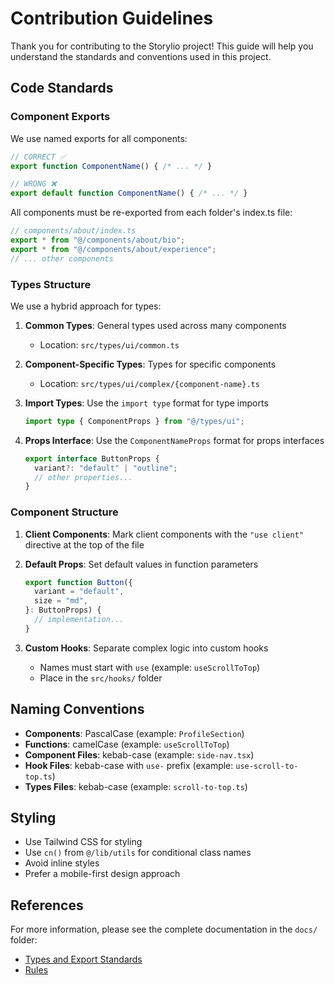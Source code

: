 # Contribution Guidelines

Thank you for contributing to the Storylio project! This guide will help you understand the standards and conventions used in this project.

## Code Standards

### Component Exports

We use named exports for all components:

```typescript
// CORRECT ✅
export function ComponentName() { /* ... */ }

// WRONG ❌
export default function ComponentName() { /* ... */ }
```

All components must be re-exported from each folder's index.ts file:

```typescript
// components/about/index.ts
export * from "@/components/about/bio";
export * from "@/components/about/experience";
// ... other components
```

### Types Structure

We use a hybrid approach for types:

1. **Common Types**: General types used across many components
   - Location: `src/types/ui/common.ts`

2. **Component-Specific Types**: Types for specific components
   - Location: `src/types/ui/complex/{component-name}.ts`

3. **Import Types**: Use the `import type` format for type imports
   ```typescript
   import type { ComponentProps } from "@/types/ui";
   ```

4. **Props Interface**: Use the `ComponentNameProps` format for props interfaces
   ```typescript
   export interface ButtonProps {
     variant?: "default" | "outline";
     // other properties...
   }
   ```

### Component Structure

1. **Client Components**: Mark client components with the `"use client"` directive at the top of the file

2. **Default Props**: Set default values in function parameters
   ```typescript
   export function Button({
     variant = "default",
     size = "md",
   }: ButtonProps) {
     // implementation...
   }
   ```

3. **Custom Hooks**: Separate complex logic into custom hooks
   - Names must start with `use` (example: `useScrollToTop`)
   - Place in the `src/hooks/` folder

## Naming Conventions

- **Components**: PascalCase (example: `ProfileSection`)
- **Functions**: camelCase (example: `useScrollToTop`)
- **Component Files**: kebab-case (example: `side-nav.tsx`)
- **Hook Files**: kebab-case with `use-` prefix (example: `use-scroll-to-top.ts`)
- **Types Files**: kebab-case (example: `scroll-to-top.ts`)

## Styling

- Use Tailwind CSS for styling
- Use `cn()` from `@/lib/utils` for conditional class names
- Avoid inline styles
- Prefer a mobile-first design approach

## References

For more information, please see the complete documentation in the `docs/` folder:

- [Types and Export Standards](./documentation/type-exports-standard.md)
- [Rules](./documentation/rules.mdc)